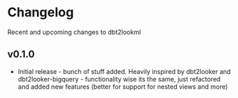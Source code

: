 # Changelog

Recent and upcoming changes to dbt2lookml

## v0.1.0

- Initial release - bunch of stuff added. Heavily inspired by dbt2looker and dbt2looker-bigquery - functionality wise its the same, just refactored and added new features (better for support for nested views and more)


